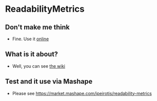 ReadabilityMetrics
==================

## Don't make me think

* Fine. Use it [online](http://ipeirotis.appspot.com/readability/client.html)

## What is it about?


* Well, you can see [the wiki](https://github.com/ipeirotis/ReadabilityMetrics/wiki)

## Test and it use via Mashape

* Please see https://market.mashape.com/ipeirotis/readability-metrics
